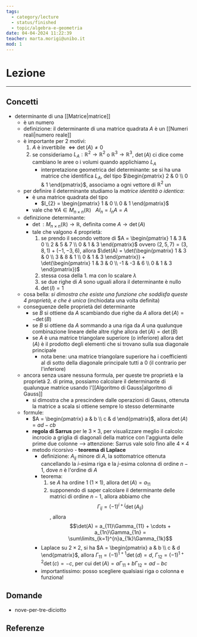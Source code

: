 ```yaml
---
tags:
  - category/lecture
  - status/finished
  - topic/algebra-e-geometria
date: 04-04-2024 11:22:39
teacher: marta.morigi@unibo.it
mod: 1
---
```

# Lezione
---
## Concetti
- determinante di una [[Matrice|matrice]]
	- è un numero
	- definizione: il determinante di una matrice quadrata $A$ è un [[Numeri reali|numero reale]]
	- è importante per 2 motivi:
		1. $A$ è invertibile $\iff \det(A) \neq 0$
		2. se consideriamo $L_{A}: \mathbb{R}^{2} \to \mathbb{R}^{2}$ o $\mathbb{R}^{3} \to \mathbb{R}^{3}$, $\det(A)$ ci dice come cambiano le aree o i volumi quando applichiamo $L_{A}$
			- interpretazione geometrica del determinante: se si ha una matrice che identifica $L_{A}$, del tipo $\begin{pmatrix} 2 & 0 \\ 0 & 1 \end{pmatrix}$, associamo a ogni vettore di $\mathbb{R}^{2}$ un 
	- per definire il determinante studiamo la _matrice identità o identica_:
		- è una matrice quadrata del tipo
			- $I_{2} = \begin{pmatrix} 1 & 0 \\ 0 & 1 \end{pmatrix}$
		- vale che $\forall A \in M_{n \times n}(\mathbb{R}) \ \ \ AI_{n} = I_{n}A = A$
	- definizione determinante:
		- $\det: M_{n \times n}(\mathbb{R}) \to \mathbb{R}$, definita come $A \to \det(A)$
		- tale che valgono 4 proprietà:
			1. se prendo il secondo vettore di $A = \begin{pmatrix} 1 & 3 & 0 \\ 2 & 5 & 7 \\ 0 & 1 & 3 \end{pmatrix}$ ovvero $(2, 5, 7) = (3, 8, 1) + (-1, -3, 6)$, allora $\det(A) = \det(\begin{pmatrix} 1 & 3 & 0 \\ 3 & 8 & 1 \\ 0 & 1 & 3 \end{pmatrix}) + \det(\begin{pmatrix} 1 & 3 & 0 \\ -1 & -3 & 6 \\ 0 & 1 & 3 \end{pmatrix})$
			2. stessa cosa della 1. ma con lo scalare $\lambda$
			3. se due righe di $A$ sono uguali allora il determinante è nullo
			4. $\det(I) = 1$
	- cosa bella: _si dimostra che esiste una funzione che soddisfa queste 4 proprietà, e che è unica_ (inchiodata una volta definita)
	- conseguenze delle proprietà del determinante
		- se $B$ si ottiene da $A$ scambiando due righe da $A$ allora $\det(A) = -\det(B)$
		- se $B$ si ottiene da $A$ sommando a una riga da $A$ una qualunque combinazione lineare delle altre righe allora $\det(A) = \det(B)$
		- se $A$ è una matrice triangolare superiore (o inferiore) allora $\det(A)$ è il prodotto degli elementi che si trovano sulla sua diagonale principale
			- nota bene: una matrice triangolare superiore ha i coefficienti al di sotto della diagonale principale tutti a 0 (il contrario per l'inferiore)
	- ancora senza usare nessuna formula, per queste tre proprietà e la proprietà 2. di prima, possiamo calcolare il determinante di qualunque matrice usando l'[[Algoritmo di Gauss|algoritmo di Gauss]]
		- si dimostra che a prescindere dalle operazioni di Gauss, ottenuta la matrice a scala si ottiene sempre lo stesso determinante
	- formule:
		- $A = \begin{pmatrix} a & b \\ c & d \end{pmatrix}$, allora $\det(A) = ad - cb$
		- **regola di Sarrus** per le $3 \times 3$, per visualizzare meglio il calcolo: incrocio a griglia di diagonali della matrice con l'aggiunta delle prime due colonne --> attenzione: Sarrus vale solo fino alle $4 \times 4$
		- metodo ricorsivo - **teorema di Laplace**
			- definizione: $A_{ij}$ minore di $A$, la sottomatrice ottenuta cancellando la $i$-esima riga e la $j$-esima colonna di ordine $n-1$, dove $n$ è l'ordine di $A$
			- teorema:
				1. se $A$ ha ordine 1 ($1 \times 1$), allora $\det(A) = a_{11}$
				2. supponendo di saper calcolare il determinante delle matrici di ordine $n-1$, allora abbiamo che $$\Gamma_{ij} = (-1)^{i+j} \det(A_{ij})$$, allora $$\det(A) = a_{11}\Gamma_{11} + \cdots + a_{1n}\Gamma_{1n} = \sum\limits_{k=1}^{n}a_{1k}\Gamma_{1k}$$
			- Laplace su $2 \times 2$, si ha $A = \begin{pmatrix} a & b \\ c & d \end{pmatrix}$, allora $\Gamma_{11} = (-1)^{1+1}\det(d) = d$, $\Gamma_{12} = (-1)^{1+2}\det(c) = -c$, per cui $\det(A) = a\Gamma_{11} + b\Gamma_{12} = ad - bc$
			- importantissimo: posso scegliere qualsiasi riga o colonna e funziona!

## Domande
- nove-per-tre-diciotto

## Referenze
